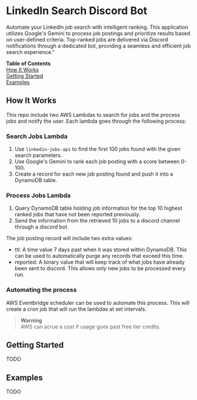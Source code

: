# LinkedIn Search Discord Bot
Automate your LinkedIn job search with intelligent ranking. This application utilizes Google's Gemini to process job postings and prioritize results based on user-defined criteria. Top-ranked jobs are delivered via Discord notifications through a dedicated bot, providing a seamless and efficient job search experience."

**Table of Contents**<br>
[How It Works](#how-it-works)<br>
[Getting Started](#getting-started)<br>
[Examples](#examples)<br>

## How It Works

This repo include two AWS Lambdas to search for jobs and the process jobs and notify the user. Each lambda goes through the following process:

### Search Jobs Lambda
1. Use `linkedin-jobs-api` to find the first 100 jobs found with the given search parameters.
2. Use Google's Gemini to rank each job posting with a score between 0-100.
3. Create a record for each new job posting found and push it into a DynamoDB table.

### Process Jobs Lambda
1. Query DynamoDB table holding job information for the top 10 highest ranked jobs that have not been reported previously.
2. Send the information from the retrieved 10 jobs to a discord channel through a discord bot.

The job posting record will include two extra values:
* ttl: A time value 7 days past when it was stored within DynamoDB. This can be used to automatically purge any records that exceed this time.
* reported: A binary value that will keep track of what jobs have already been sent to discord. This allows only new jobs to be processed every run.

### Automating the process
AWS Eventbridge scheduler can be used to automate this process. This will create a cron job that will run the lambdas at set intervals. 
> **Warning**<br>
> AWS can acrue a cost if usage goes past free tier credits.

## Getting Started
TODO

## Examples
TODO
